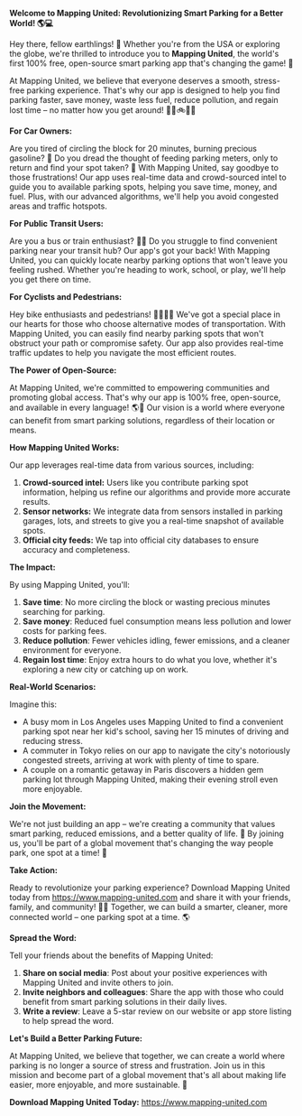 **Welcome to Mapping United: Revolutionizing Smart Parking for a Better World! 🌎💻**

Hey there, fellow earthlings! 🤗 Whether you're from the USA or exploring the globe, we're thrilled to introduce you to **Mapping United**, the world's first 100% free, open-source smart parking app that's changing the game! 🚀

At Mapping United, we believe that everyone deserves a smooth, stress-free parking experience. That's why our app is designed to help you find parking faster, save money, waste less fuel, reduce pollution, and regain lost time – no matter how you get around! 🚌🚂🚲🏃‍♀️

**For Car Owners:**

Are you tired of circling the block for 20 minutes, burning precious gasoline? 💸 Do you dread the thought of feeding parking meters, only to return and find your spot taken? 🤯 With Mapping United, say goodbye to those frustrations! Our app uses real-time data and crowd-sourced intel to guide you to available parking spots, helping you save time, money, and fuel. Plus, with our advanced algorithms, we'll help you avoid congested areas and traffic hotspots.

**For Public Transit Users:**

Are you a bus or train enthusiast? 🚌🚂 Do you struggle to find convenient parking near your transit hub? Our app's got your back! With Mapping United, you can quickly locate nearby parking options that won't leave you feeling rushed. Whether you're heading to work, school, or play, we'll help you get there on time.

**For Cyclists and Pedestrians:**

Hey bike enthusiasts and pedestrians! 🚴‍♂️🏃‍♀️ We've got a special place in our hearts for those who choose alternative modes of transportation. With Mapping United, you can easily find nearby parking spots that won't obstruct your path or compromise safety. Our app also provides real-time traffic updates to help you navigate the most efficient routes.

**The Power of Open-Source:**

At Mapping United, we're committed to empowering communities and promoting global access. That's why our app is 100% free, open-source, and available in every language! 🌎💬 Our vision is a world where everyone can benefit from smart parking solutions, regardless of their location or means.

**How Mapping United Works:**

Our app leverages real-time data from various sources, including:

1. **Crowd-sourced intel:** Users like you contribute parking spot information, helping us refine our algorithms and provide more accurate results.
2. **Sensor networks:** We integrate data from sensors installed in parking garages, lots, and streets to give you a real-time snapshot of available spots.
3. **Official city feeds:** We tap into official city databases to ensure accuracy and completeness.

**The Impact:**

By using Mapping United, you'll:

1. **Save time**: No more circling the block or wasting precious minutes searching for parking.
2. **Save money**: Reduced fuel consumption means less pollution and lower costs for parking fees.
3. **Reduce pollution**: Fewer vehicles idling, fewer emissions, and a cleaner environment for everyone.
4. **Regain lost time**: Enjoy extra hours to do what you love, whether it's exploring a new city or catching up on work.

**Real-World Scenarios:**

Imagine this:

* A busy mom in Los Angeles uses Mapping United to find a convenient parking spot near her kid's school, saving her 15 minutes of driving and reducing stress.
* A commuter in Tokyo relies on our app to navigate the city's notoriously congested streets, arriving at work with plenty of time to spare.
* A couple on a romantic getaway in Paris discovers a hidden gem parking lot through Mapping United, making their evening stroll even more enjoyable.

**Join the Movement:**

We're not just building an app – we're creating a community that values smart parking, reduced emissions, and a better quality of life. 🌟 By joining us, you'll be part of a global movement that's changing the way people park, one spot at a time! 🚀

**Take Action:**

Ready to revolutionize your parking experience? Download Mapping United today from https://www.mapping-united.com and share it with your friends, family, and community! 📲💬 Together, we can build a smarter, cleaner, more connected world – one parking spot at a time. 🌎

**Spread the Word:**

Tell your friends about the benefits of Mapping United:

1. **Share on social media**: Post about your positive experiences with Mapping United and invite others to join.
2. **Invite neighbors and colleagues**: Share the app with those who could benefit from smart parking solutions in their daily lives.
3. **Write a review**: Leave a 5-star review on our website or app store listing to help spread the word.

**Let's Build a Better Parking Future:**

At Mapping United, we believe that together, we can create a world where parking is no longer a source of stress and frustration. Join us in this mission and become part of a global movement that's all about making life easier, more enjoyable, and more sustainable. 🌟

**Download Mapping United Today:** https://www.mapping-united.com